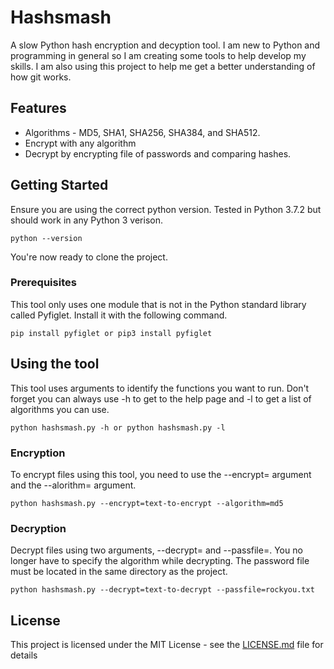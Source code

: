 # Hashsmash

A slow Python hash encryption and decyption tool. I am new to Python and programming in general so I am creating some tools to help develop my skills. I am also using this project to help me get a better understanding of how git works.

## Features

* Algorithms - MD5, SHA1, SHA256, SHA384, and SHA512.
* Encrypt with any algorithm
* Decrypt by encrypting file of passwords and comparing hashes.

## Getting Started

Ensure you are using the correct python version. Tested in Python 3.7.2 but should work in any Python 3 verison.

```
python --version
```
You're now ready to clone the project.

### Prerequisites

This tool only uses one module that is not in the Python standard library called Pyfiglet. Install it with the following command.

```
pip install pyfiglet or pip3 install pyfiglet
```

## Using the tool

This tool uses arguments to identify the functions you want to run. Don't forget you can always use -h to get to the help page and -l to get a list of algorithms you can use.

```
python hashsmash.py -h or python hashsmash.py -l
```

### Encryption

To encrypt files using this tool, you need to use the --encrypt= argument and the --alorithm= argument.

```
python hashsmash.py --encrypt=text-to-encrypt --algorithm=md5
```

### Decryption

Decrypt files using two arguments, --decrypt= and --passfile=. You no longer have to specify the algorithm while decrypting. The password file must be located in the same directory as the project.

```
python hashsmash.py --decrypt=text-to-decrypt --passfile=rockyou.txt
```

## License

This project is licensed under the MIT License - see the [LICENSE.md](LICENSE.md) file for details
